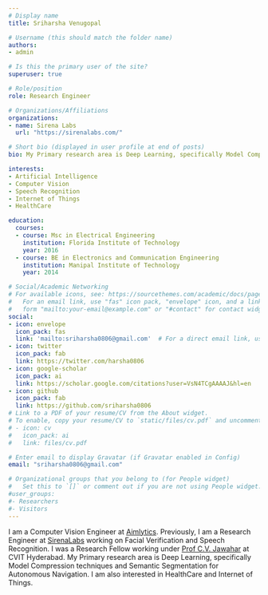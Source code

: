 ```yaml
---
# Display name
title: Sriharsha Venugopal

# Username (this should match the folder name)
authors:
- admin

# Is this the primary user of the site?
superuser: true

# Role/position
role: Research Engineer

# Organizations/Affiliations
organizations:
- name: Sirena Labs
  url: "https://sirenalabs.com/"

# Short bio (displayed in user profile at end of posts)
bio: My Primary research area is Deep Learning, specifically Model Compression techniques and Semantic Segmentation for Autonomous Navigation. I am also interested in HealthCare and Internet of Things. 

interests:
- Artificial Intelligence
- Computer Vision
- Speech Recognition
- Internet of Things
- HealthCare

education:
  courses:
  - course: Msc in Electrical Engineering
    institution: Florida Institute of Technology
    year: 2016
  - course: BE in Electronics and Communication Engineering
    institution: Manipal Institute of Technology
    year: 2014

# Social/Academic Networking
# For available icons, see: https://sourcethemes.com/academic/docs/page-builder/#icons
#   For an email link, use "fas" icon pack, "envelope" icon, and a link in the
#   form "mailto:your-email@example.com" or "#contact" for contact widget.
social:
- icon: envelope
  icon_pack: fas
  link: 'mailto:sriharsha0806@gmail.com'  # For a direct email link, use "mailto:test@example.org".
- icon: twitter
  icon_pack: fab
  link: https://twitter.com/harsha0806
- icon: google-scholar
  icon_pack: ai
  link: https://scholar.google.com/citations?user=VsN4TCgAAAAJ&hl=en
- icon: github
  icon_pack: fab
  link: https://github.com/sriharsha0806
# Link to a PDF of your resume/CV from the About widget.
# To enable, copy your resume/CV to `static/files/cv.pdf` and uncomment the lines below.
# - icon: cv
#   icon_pack: ai
#   link: files/cv.pdf

# Enter email to display Gravatar (if Gravatar enabled in Config)
email: "sriharsha0806@gmail.com"

# Organizational groups that you belong to (for People widget)
#   Set this to `[]` or comment out if you are not using People widget.
#user_groups:
#- Researchers
#- Visitors
---
```


I am a Computer Vision Engineer at [Aimlytics](https://aimlytics.ai/). Previously, I am a Research Engineer at [SirenaLabs](https://sirenalabs.com/) working on Facial Verification and Speech Recognition. I was a Research Fellow working under [Prof C.V. Jawahar](https://faculty.iiit.ac.in/~jawahar/) at CVIT Hyderabad. My Primary research area is Deep Learning, specifically Model Compression techniques and Semantic Segmentation for Autonomous Navigation. I am also interested in HealthCare and Internet of Things.
